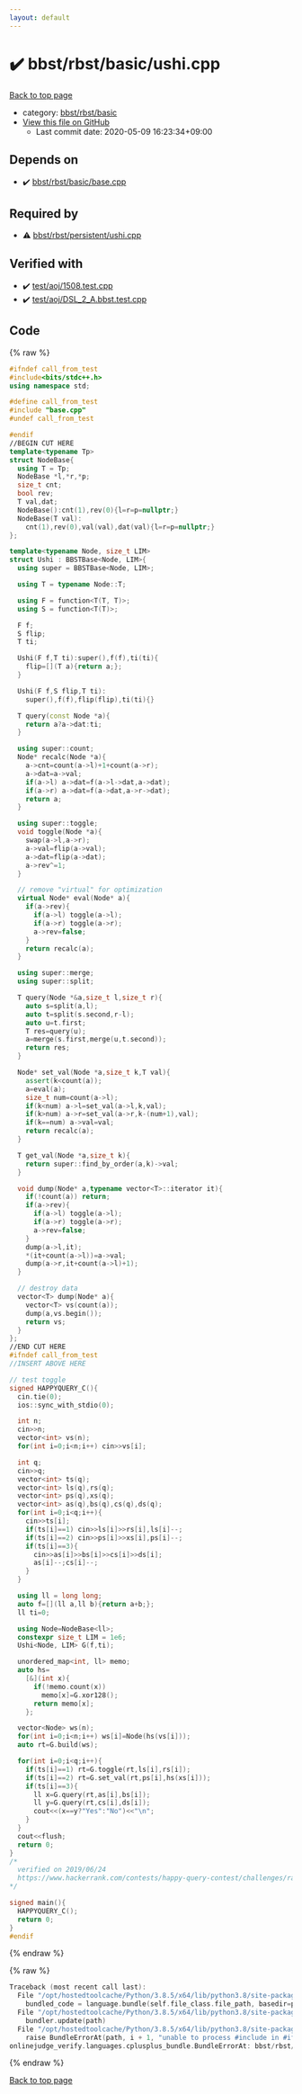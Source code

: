 ```yaml
---
layout: default
---
```


<!-- mathjax config similar to math.stackexchange -->
<script type="text/javascript" async
  src="https://cdnjs.cloudflare.com/ajax/libs/mathjax/2.7.5/MathJax.js?config=TeX-MML-AM_CHTML">
</script>
<script type="text/x-mathjax-config">
  MathJax.Hub.Config({
    TeX: { equationNumbers: { autoNumber: "AMS" }},
    tex2jax: {
      inlineMath: [ ['$','$'] ],
      processEscapes: true
    },
    "HTML-CSS": { matchFontHeight: false },
    displayAlign: "left",
    displayIndent: "2em"
  });
</script>

<script type="text/javascript" src="https://cdnjs.cloudflare.com/ajax/libs/jquery/3.4.1/jquery.min.js"></script>
<script src="https://cdn.jsdelivr.net/npm/jquery-balloon-js@1.1.2/jquery.balloon.min.js" integrity="sha256-ZEYs9VrgAeNuPvs15E39OsyOJaIkXEEt10fzxJ20+2I=" crossorigin="anonymous"></script>
<script type="text/javascript" src="../../../../assets/js/copy-button.js"></script>
<link rel="stylesheet" href="../../../../assets/css/copy-button.css" />


# :heavy_check_mark: bbst/rbst/basic/ushi.cpp

<a href="../../../../index.html">Back to top page</a>

* category: <a href="../../../../index.html#cbaab0a3f046937153edaefe862abb9d">bbst/rbst/basic</a>
* <a href="{{ site.github.repository_url }}/blob/master/bbst/rbst/basic/ushi.cpp">View this file on GitHub</a>
    - Last commit date: 2020-05-09 16:23:34+09:00




## Depends on

* :heavy_check_mark: <a href="base.cpp.html">bbst/rbst/basic/base.cpp</a>


## Required by

* :warning: <a href="../persistent/ushi.cpp.html">bbst/rbst/persistent/ushi.cpp</a>


## Verified with

* :heavy_check_mark: <a href="../../../../verify/test/aoj/1508.test.cpp.html">test/aoj/1508.test.cpp</a>
* :heavy_check_mark: <a href="../../../../verify/test/aoj/DSL_2_A.bbst.test.cpp.html">test/aoj/DSL_2_A.bbst.test.cpp</a>


## Code

<a id="unbundled"></a>
{% raw %}
```cpp
#ifndef call_from_test
#include<bits/stdc++.h>
using namespace std;

#define call_from_test
#include "base.cpp"
#undef call_from_test

#endif
//BEGIN CUT HERE
template<typename Tp>
struct NodeBase{
  using T = Tp;
  NodeBase *l,*r,*p;
  size_t cnt;
  bool rev;
  T val,dat;
  NodeBase():cnt(1),rev(0){l=r=p=nullptr;}
  NodeBase(T val):
    cnt(1),rev(0),val(val),dat(val){l=r=p=nullptr;}
};

template<typename Node, size_t LIM>
struct Ushi : BBSTBase<Node, LIM>{
  using super = BBSTBase<Node, LIM>;

  using T = typename Node::T;

  using F = function<T(T, T)>;
  using S = function<T(T)>;

  F f;
  S flip;
  T ti;

  Ushi(F f,T ti):super(),f(f),ti(ti){
    flip=[](T a){return a;};
  }

  Ushi(F f,S flip,T ti):
    super(),f(f),flip(flip),ti(ti){}

  T query(const Node *a){
    return a?a->dat:ti;
  }

  using super::count;
  Node* recalc(Node *a){
    a->cnt=count(a->l)+1+count(a->r);
    a->dat=a->val;
    if(a->l) a->dat=f(a->l->dat,a->dat);
    if(a->r) a->dat=f(a->dat,a->r->dat);
    return a;
  }

  using super::toggle;
  void toggle(Node *a){
    swap(a->l,a->r);
    a->val=flip(a->val);
    a->dat=flip(a->dat);
    a->rev^=1;
  }

  // remove "virtual" for optimization
  virtual Node* eval(Node* a){
    if(a->rev){
      if(a->l) toggle(a->l);
      if(a->r) toggle(a->r);
      a->rev=false;
    }
    return recalc(a);
  }

  using super::merge;
  using super::split;

  T query(Node *&a,size_t l,size_t r){
    auto s=split(a,l);
    auto t=split(s.second,r-l);
    auto u=t.first;
    T res=query(u);
    a=merge(s.first,merge(u,t.second));
    return res;
  }

  Node* set_val(Node *a,size_t k,T val){
    assert(k<count(a));
    a=eval(a);
    size_t num=count(a->l);
    if(k<num) a->l=set_val(a->l,k,val);
    if(k>num) a->r=set_val(a->r,k-(num+1),val);
    if(k==num) a->val=val;
    return recalc(a);
  }

  T get_val(Node *a,size_t k){
    return super::find_by_order(a,k)->val;
  }

  void dump(Node* a,typename vector<T>::iterator it){
    if(!count(a)) return;
    if(a->rev){
      if(a->l) toggle(a->l);
      if(a->r) toggle(a->r);
      a->rev=false;
    }
    dump(a->l,it);
    *(it+count(a->l))=a->val;
    dump(a->r,it+count(a->l)+1);
  }

  // destroy data
  vector<T> dump(Node* a){
    vector<T> vs(count(a));
    dump(a,vs.begin());
    return vs;
  }
};
//END CUT HERE
#ifndef call_from_test
//INSERT ABOVE HERE

// test toggle
signed HAPPYQUERY_C(){
  cin.tie(0);
  ios::sync_with_stdio(0);

  int n;
  cin>>n;
  vector<int> vs(n);
  for(int i=0;i<n;i++) cin>>vs[i];

  int q;
  cin>>q;
  vector<int> ts(q);
  vector<int> ls(q),rs(q);
  vector<int> ps(q),xs(q);
  vector<int> as(q),bs(q),cs(q),ds(q);
  for(int i=0;i<q;i++){
    cin>>ts[i];
    if(ts[i]==1) cin>>ls[i]>>rs[i],ls[i]--;
    if(ts[i]==2) cin>>ps[i]>>xs[i],ps[i]--;
    if(ts[i]==3){
      cin>>as[i]>>bs[i]>>cs[i]>>ds[i];
      as[i]--;cs[i]--;
    }
  }

  using ll = long long;
  auto f=[](ll a,ll b){return a+b;};
  ll ti=0;

  using Node=NodeBase<ll>;
  constexpr size_t LIM = 1e6;
  Ushi<Node, LIM> G(f,ti);

  unordered_map<int, ll> memo;
  auto hs=
    [&](int x){
      if(!memo.count(x))
        memo[x]=G.xor128();
      return memo[x];
    };

  vector<Node> ws(n);
  for(int i=0;i<n;i++) ws[i]=Node(hs(vs[i]));
  auto rt=G.build(ws);

  for(int i=0;i<q;i++){
    if(ts[i]==1) rt=G.toggle(rt,ls[i],rs[i]);
    if(ts[i]==2) rt=G.set_val(rt,ps[i],hs(xs[i]));
    if(ts[i]==3){
      ll x=G.query(rt,as[i],bs[i]);
      ll y=G.query(rt,cs[i],ds[i]);
      cout<<(x==y?"Yes":"No")<<"\n";
    }
  }
  cout<<flush;
  return 0;
}
/*
  verified on 2019/06/24
  https://www.hackerrank.com/contests/happy-query-contest/challenges/range-sorting-query
*/

signed main(){
  HAPPYQUERY_C();
  return 0;
}
#endif

```
{% endraw %}

<a id="bundled"></a>
{% raw %}
```cpp
Traceback (most recent call last):
  File "/opt/hostedtoolcache/Python/3.8.5/x64/lib/python3.8/site-packages/onlinejudge_verify/docs.py", line 349, in write_contents
    bundled_code = language.bundle(self.file_class.file_path, basedir=pathlib.Path.cwd())
  File "/opt/hostedtoolcache/Python/3.8.5/x64/lib/python3.8/site-packages/onlinejudge_verify/languages/cplusplus.py", line 185, in bundle
    bundler.update(path)
  File "/opt/hostedtoolcache/Python/3.8.5/x64/lib/python3.8/site-packages/onlinejudge_verify/languages/cplusplus_bundle.py", line 309, in update
    raise BundleErrorAt(path, i + 1, "unable to process #include in #if / #ifdef / #ifndef other than include guards")
onlinejudge_verify.languages.cplusplus_bundle.BundleErrorAt: bbst/rbst/basic/ushi.cpp: line 6: unable to process #include in #if / #ifdef / #ifndef other than include guards

```
{% endraw %}

<a href="../../../../index.html">Back to top page</a>

